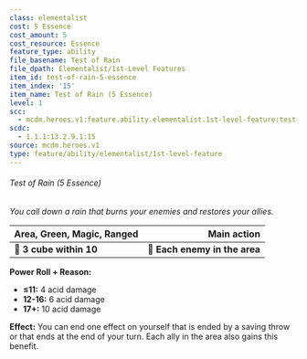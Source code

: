 ```yaml
---
class: elementalist
cost: 5 Essence
cost_amount: 5
cost_resource: Essence
feature_type: ability
file_basename: Test of Rain
file_dpath: Elementalist/1st-Level Features
item_id: test-of-rain-5-essence
item_index: '15'
item_name: Test of Rain (5 Essence)
level: 1
scc:
  - mcdm.heroes.v1:feature.ability.elementalist.1st-level-feature:test-of-rain-5-essence
scdc:
  - 1.1.1:13.2.9.1:15
source: mcdm.heroes.v1
type: feature/ability/elementalist/1st-level-feature
---
```


###### Test of Rain (5 Essence)

*You call down a rain that burns your enemies and restores your allies.*

| **Area, Green, Magic, Ranged** |               **Main action** |
| ------------------------------ | ----------------------------: |
| **📏 3 cube within 10**        | **🎯 Each enemy in the area** |

**Power Roll + Reason:**

- **≤11:** 4 acid damage
- **12-16:** 6 acid damage
- **17+:** 10 acid damage

**Effect:** You can end one effect on yourself that is ended by a saving throw or that ends at the end of your turn. Each ally in the area also gains this benefit.
